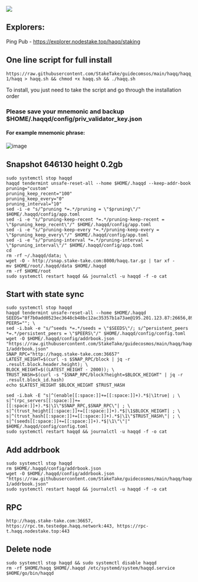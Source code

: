 ![](https://i.yapx.ru/RTuEU.jpg)

## Explorers:
Ping Pub - https://explorer.nodestake.top/haqq/staking
## One line script for full install
```
https://raw.githubusercontent.com/StakeTake/guidecomsos/main/haqq/haqq_53211-1/haqq > haqq.sh && chmod +x haqq.sh && ./haqq.sh
```
To install, you just need to take the script and go through the installation order
### Please save your mnemonic and backup $HOME/.haqqd/config/priv_validator_key.json
#### For example mnemonic phrase:
![image](https://user-images.githubusercontent.com/93165931/184551172-16cb2f1a-3145-4e5b-8092-c966e2f3e5ef.png)
## Snapshot 646130 height 0.2gb
```
sudo systemctl stop haqqd
haqqd tendermint unsafe-reset-all --home $HOME/.haqqd --keep-addr-book
pruning="custom"
pruning_keep_recent="100"
pruning_keep_every="0"
pruning_interval="10"
sed -i -e "s/^pruning *=.*/pruning = \"$pruning\"/" $HOME/.haqqd/config/app.toml
sed -i -e "s/^pruning-keep-recent *=.*/pruning-keep-recent = \"$pruning_keep_recent\"/" $HOME/.haqqd/config/app.toml
sed -i -e "s/^pruning-keep-every *=.*/pruning-keep-every = \"$pruning_keep_every\"/" $HOME/.haqqd/config/app.toml
sed -i -e "s/^pruning-interval *=.*/pruning-interval = \"$pruning_interval\"/" $HOME/.haqqd/config/app.toml
cd
rm -rf ~/.haqqd/data; \
wget -O - http://snap.stake-take.com:8000/haqq.tar.gz | tar xf -
mv $HOME/root/.haqqd/data $HOME/.haqqd
rm -rf $HOME/root
sudo systemctl restart haqqd && journalctl -u haqqd -f -o cat
```
## Start with state sync
```
sudo systemctl stop haqqd
haqqd tendermint unsafe-reset-all --home $HOME/.haqqd
SEEDS="8f7b0add0523ec3648cb48bc12ac35357b1a73ae@195.201.123.87:26656,899eb370da6930cf0bfe01478c82548bb7c71460@34.90.233.163:26656,f2a78c20d5bb567dd05d525b76324a45b5b7aa28@34.90.227.10:26656,4705cf12fb56d7f9eb7144937c9f1b1d8c7b6a4a@34.91.195.139:26656"
PEERS=""; \
sed -i.bak -e "s/^seeds *=.*/seeds = \"$SEEDS\"/; s/^persistent_peers *=.*/persistent_peers = \"$PEERS\"/" $HOME/.haqqd/config/config.toml
wget -O $HOME/.haqqd/config/addrbook.json "https://raw.githubusercontent.com/StakeTake/guidecosmos/main/haqq/haqq_53211-1/addrbook.json"
SNAP_RPC="http://haqq.stake-take.com:36657"
LATEST_HEIGHT=$(curl -s $SNAP_RPC/block | jq -r .result.block.header.height); \
BLOCK_HEIGHT=$((LATEST_HEIGHT - 2000)); \
TRUST_HASH=$(curl -s "$SNAP_RPC/block?height=$BLOCK_HEIGHT" | jq -r .result.block_id.hash)
echo $LATEST_HEIGHT $BLOCK_HEIGHT $TRUST_HASH

sed -i.bak -E "s|^(enable[[:space:]]+=[[:space:]]+).*$|\1true| ; \
s|^(rpc_servers[[:space:]]+=[[:space:]]+).*$|\1\"$SNAP_RPC,$SNAP_RPC\"| ; \
s|^(trust_height[[:space:]]+=[[:space:]]+).*$|\1$BLOCK_HEIGHT| ; \
s|^(trust_hash[[:space:]]+=[[:space:]]+).*$|\1\"$TRUST_HASH\"| ; \
s|^(seeds[[:space:]]+=[[:space:]]+).*$|\1\"\"|" $HOME/.haqqd/config/config.toml
sudo systemctl restart haqqd && journalctl -u haqqd -f -o cat
```
## Add addrbook
```
sudo systemctl stop haqqd
rm $HOME/.haqqd/config/addrbook.json
wget -O $HOME/.haqqd/config/addrbook.json "https://raw.githubusercontent.com/StakeTake/guidecosmos/main/haqq/haqq_53211-1/addrbook.json"
sudo systemctl restart haqqd && journalctl -u haqqd -f -o cat
```
## RPC
```
http://haqq.stake-take.com:36657, https://rpc.tm.testedge.haqq.network:443, https://rpc-t.haqq.nodestake.top:443
```
## Delete node
```
sudo systemctl stop haqqd && sudo systemctl disable haqqd
rm -rf $HOME/haqq $HOME/.haqqd /etc/systemd/system/haqqd.service $HOME/go/bin/haqqd
```
